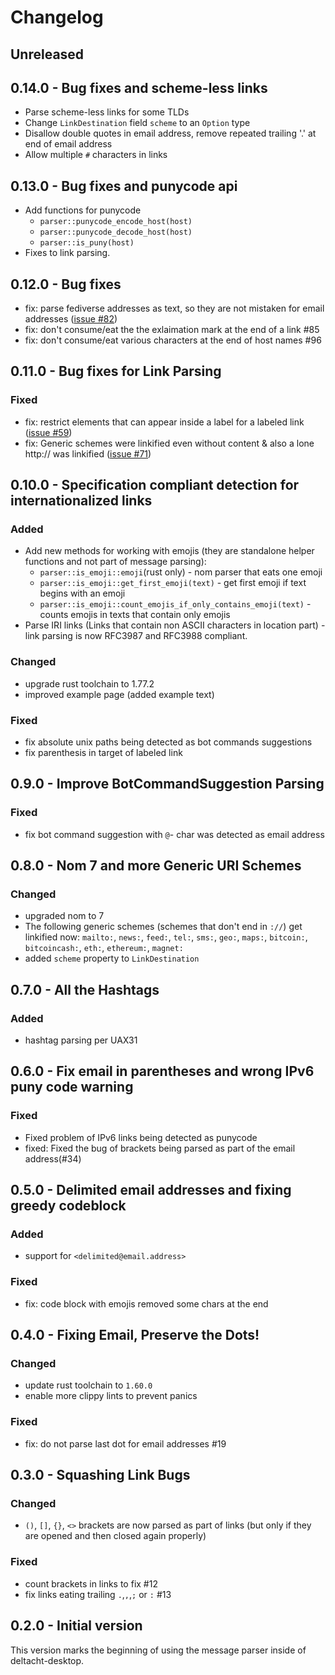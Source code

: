 # Changelog

## Unreleased

## 0.14.0 - Bug fixes and scheme-less links

- Parse scheme-less links for some TLDs
- Change `LinkDestination` field `scheme` to an `Option` type
- Disallow double quotes in email address, remove repeated trailing '.' at end of email address
- Allow multiple `#` characters in links

## 0.13.0 - Bug fixes and punycode api

- Add functions for punycode
  - `parser::punycode_encode_host(host)`
  - `parser::punycode_decode_host(host)`
  - `parser::is_puny(host)`
- Fixes to link parsing.

## 0.12.0 - Bug fixes

- fix: parse fediverse addresses as text, so they are not mistaken for email addresses ([issue #82](https://github.com/deltachat/message-parser/issues/82))
- fix: don't consume/eat the the exlaimation mark at the end of a link #85
- fix: don't consume/eat various characters at the end of host names #96

## 0.11.0 - Bug fixes for Link Parsing

### Fixed
- fix: restrict elements that can appear inside a label for a labeled link ([issue #59](https://github.com/deltachat/message-parser/issues/59))
- fix: Generic schemes were linkified even without content & also a lone http:// was linkified ([issue #71](https://github.com/deltachat/message-parser/issues/71))

## 0.10.0 - Specification compliant detection for internationalized links

### Added
- Add new methods for working with emojis (they are standalone helper functions and not part of message parsing):
  - `parser::is_emoji::emoji`(rust only) - nom parser that eats one emoji
  - `parser::is_emoji::get_first_emoji(text)` - get first emoji if text begins with an emoji
  - `parser::is_emoji::count_emojis_if_only_contains_emoji(text)` - counts emojis in texts that contain only emojis
- Parse IRI links (Links that contain non ASCII characters in location part) - link parsing is now RFC3987 and RFC3988 compliant.

### Changed
- upgrade rust toolchain to 1.77.2
- improved example page (added example text)

### Fixed
- fix absolute unix paths being detected as bot commands suggestions
- fix parenthesis in target of labeled link

## 0.9.0 - Improve BotCommandSuggestion Parsing

### Fixed
- fix bot command suggestion with `@`- char was detected as email address

## 0.8.0 - Nom 7 and more Generic URI Schemes

### Changed
- upgraded nom to 7
- The following generic schemes (schemes that don't end in `://`) get linkified now:
    `mailto:`, `news:`, `feed:`, `tel:`, `sms:`, `geo:`, `maps:`, `bitcoin:`, `bitcoincash:`, `eth:`, `ethereum:`, `magnet:`
- added `scheme` property to `LinkDestination` 

## 0.7.0 - All the Hashtags

### Added

 - hashtag parsing per UAX31

## 0.6.0 - Fix email in parentheses and wrong IPv6 puny code warning

### Fixed
 - Fixed problem of IPv6 links being detected as punycode
 - fixed: Fixed the bug of brackets being parsed as part of the email address(#34)

## 0.5.0 - Delimited email addresses and fixing greedy codeblock

### Added

- support for `<delimited@email.address>`

### Fixed

- fix: code block with emojis removed some chars at the end

## 0.4.0 - Fixing Email, Preserve the Dots!

### Changed

- update rust toolchain to `1.60.0`
- enable more clippy lints to prevent panics

### Fixed

- fix: do not parse last dot for email addresses #19

## 0.3.0 - Squashing Link Bugs

### Changed

- `()`, `[]`, `{}`, `<>` brackets are now parsed as part of links (but only if they are opened and then closed again properly)

### Fixed

- count brackets in links to fix #12
- fix links eating trailing `.`,`,`,`;` or `:` #13

## 0.2.0 - Initial version

This version marks the beginning of using the message parser inside of deltacht-desktop.
